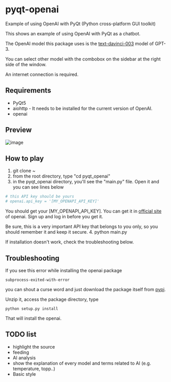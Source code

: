 # pyqt-openai
Example of using OpenAI with PyQt (Python cross-platform GUI toolkit)

This shows an example of using OpenAI with PyQt as a chatbot. 

The OpenAI model this package uses is the <a href="https://beta.openai.com/docs/models/gpt-3">text-davinci-003</a> model of GPT-3.

You can select other model with the combobox on the sidebar at the right side of the window.

An internet connection is required. 

## Requirements
* PyQt5
* aiohttp - It needs to be installed for the current version of OpenAI.
* openai

## Preview
![image](https://user-images.githubusercontent.com/55078043/218295611-e50f448f-f6c5-4caf-8aa0-4927ad845935.png)

## How to play
1. git clone ~
2. from the root directory, type "cd pyqt_openai"
3. in the pyqt_openai directory, you'll see the "main.py" file. Open it and you can see lines below
```python
# this API key should be yours
# openai.api_key = '[MY_OPENAPI_API_KEY]'
```
  You should get your [MY_OPENAPI_API_KEY]. You can get it in <a href="https://platform.openai.com/account/api-keys">official site</a> of openai. Sign up and log in before you get it.

Be sure, this is a very important API key that belongs to you only, so you should remember it and keep it secure.
4. python main.py

If installation doesn't work, check the troubleshooting below.

## Troubleshooting
If you see this error while installing the openai package
```
subprocess-exited-with-error
```
you can shout a curse word and just download the package itself from <a href="https://pypi.org/project/openai/#files">pypi</a>. 

Unzip it, access the package directory, type 
```
python setup.py install
```

That will install the openai.

## TODO list
* highlight the source
* feeding
* AI analysis
* show the explanation of every model and terms related to AI (e.g. temperature, topp..)
* Basic style
